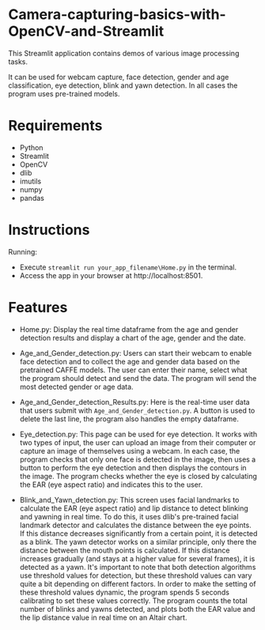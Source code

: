 # Camera-capturing-basics-with-OpenCV-and-Streamlit

This Streamlit application contains demos of various image processing tasks.

It can be used for webcam capture, face detection, gender and age classification, eye detection, blink and yawn detection. In all cases the program uses pre-trained models.

# Requirements
- Python
- Streamlit
- OpenCV
- dlib
- imutils
- numpy
- pandas

# Instructions
Running:
  - Execute `streamlit run your_app_filename\Home.py` in the terminal.
  - Access the app in your browser at http://localhost:8501.


# Features
- Home.py: Display the real time dataframe from the age and gender detection results and display a chart of the age, gender and the date.

- Age_and_Gender_detection.py: Users can start their webcam to enable face detection and to collect the age and gender data based on the pretrained CAFFE models. The user can enter their name, select what the program should detect and send the data. The program will send the most detected gender or age data.

- Age_and_Gender_detection_Results.py: Here is the real-time user data that users submit with `Age_and_Gender_detection.py`. A button is used to delete the last line, the program also handles the empty dataframe.

- Eye_detection.py: This page can be used for eye detection. It works with two types of input, the user can upload an image from their computer or capture an image of themselves using a webcam. In each case, the program checks that only one face is detected in the image, then uses a button to perform the eye detection and then displays the contours in the image. The program checks whether the eye is closed by calculating the EAR (eye aspect ratio) and indicates this to the user.

- Blink_and_Yawn_detection.py: This screen uses facial landmarks to calculate the EAR (eye aspect ratio) and lip distance to detect blinking and yawning in real time. To do this, it uses dlib's pre-trained facial landmark detector and calculates the distance between the eye points. If this distance decreases significantly from a certain point, it is detected as a blink. The yawn detector works on a similar principle, only there the distance between the mouth points is calculated. If this distance increases gradually (and stays at a higher value for several frames), it is detected as a yawn. It's important to note that both detection algorithms use threshold values for detection, but these threshold values can vary quite a bit depending on different factors. In order to make the setting of these threshold values dynamic, the program spends 5 seconds calibrating to set these values correctly. 
The program counts the total number of blinks and yawns detected, and plots both the EAR value and the lip distance value in real time on an Altair chart.


